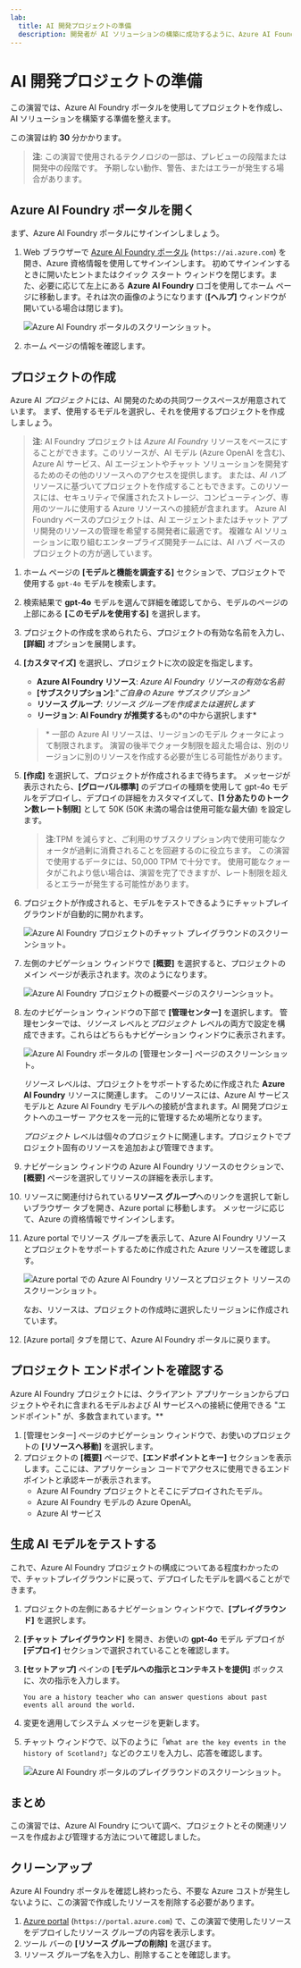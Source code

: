 ```yaml
---
lab:
  title: AI 開発プロジェクトの準備
  description: 開発者が AI ソリューションの構築に成功するように、Azure AI Foundry プロジェクトのクラウド リソースを整理する方法について説明します。
---
```


# AI 開発プロジェクトの準備

この演習では、Azure AI Foundry ポータルを使用してプロジェクトを作成し、AI ソリューションを構築する準備を整えます。

この演習は約 **30** 分かかります。

> **注**: この演習で使用されるテクノロジの一部は、プレビューの段階または開発中の段階です。 予期しない動作、警告、またはエラーが発生する場合があります。

## Azure AI Foundry ポータルを開く

まず、Azure AI Foundry ポータルにサインインしましょう。

1. Web ブラウザーで [Azure AI Foundry ポータル](https://ai.azure.com) (`https://ai.azure.com`) を開き、Azure 資格情報を使用してサインインします。 初めてサインインするときに開いたヒントまたはクイック スタート ウィンドウを閉じます。また、必要に応じて左上にある **Azure AI Foundry** ロゴを使用してホーム ページに移動します。それは次の画像のようになります (**[ヘルプ]** ウィンドウが開いている場合は閉じます)。

    ![Azure AI Foundry ポータルのスクリーンショット。](./media/ai-foundry-home.png)

1. ホーム ページの情報を確認します。

## プロジェクトの作成

Azure AI *プロジェクト*には、AI 開発のための共同ワークスペースが用意されています。 まず、使用するモデルを選択し、それを使用するプロジェクトを作成しましょう。

> **注**: AI Foundry プロジェクトは *Azure AI Foundry* リソースをベースにすることができます。このリソースが、AI モデル (Azure OpenAI を含む)、Azure AI サービス、AI エージェントやチャット ソリューションを開発するためのその他のリソースへのアクセスを提供します。 または、*AI ハブ* リソースに基づいてプロジェクトを作成することもできます。このリソースには、セキュリティで保護されたストレージ、コンピューティング、専用のツールに使用する Azure リソースへの接続が含まれます。 Azure AI Foundry ベースのプロジェクトは、AI エージェントまたはチャット アプリ開発のリソースの管理を希望する開発者に最適です。 複雑な AI ソリューションに取り組むエンタープライズ開発チームには、AI ハブ ベースのプロジェクトの方が適しています。

1. ホーム ページの **[モデルと機能を調査する]** セクションで、プロジェクトで使用する `gpt-4o` モデルを検索します。
1. 検索結果で **gpt-4o** モデルを選んで詳細を確認してから、モデルのページの上部にある **[このモデルを使用する]** を選択します。
1. プロジェクトの作成を求められたら、プロジェクトの有効な名前を入力し、**[詳細]** オプションを展開します。
1. **[カスタマイズ]** を選択し、プロジェクトに次の設定を指定します。
    - **Azure AI Foundry リソース**: *Azure AI Foundry リソースの有効な名前*
    - **[サブスクリプション]**:"*ご自身の Azure サブスクリプション*"
    - **リソース グループ**: *リソース グループを作成または選択します*
    - **リージョン**: **AI Foundry が推奨する**もの*の中から選択します\*

    > \* 一部の Azure AI リソースは、リージョンのモデル クォータによって制限されます。 演習の後半でクォータ制限を超えた場合は、別のリージョンに別のリソースを作成する必要が生じる可能性があります。

1. **[作成]** を選択して、プロジェクトが作成されるまで待ちます。 メッセージが表示されたら、**[グローバル標準]** のデプロイの種類を使用して gpt-4o モデルをデプロイし、デプロイの詳細をカスタマイズして、**[1 分あたりのトークン数レート制限]** として 50K (50K 未満の場合は使用可能な最大値) を設定します。

    > **注**:TPM を減らすと、ご利用のサブスクリプション内で使用可能なクォータが過剰に消費されることを回避するのに役立ちます。 この演習で使用するデータには、50,000 TPM で十分です。 使用可能なクォータがこれより低い場合は、演習を完了できますが、レート制限を超えるとエラーが発生する可能性があります。

1. プロジェクトが作成されると、モデルをテストできるようにチャットプレイグラウンドが自動的に開かれます。

    ![Azure AI Foundry プロジェクトのチャット プレイグラウンドのスクリーンショット。](./media/ai-foundry-chat-playground.png)

1. 左側のナビゲーション ウィンドウで **[概要]** を選択すると、プロジェクトのメイン ページが表示されます。次のようになります。

    ![Azure AI Foundry プロジェクトの概要ページのスクリーンショット。](./media/ai-foundry-project.png)

1. 左のナビゲーション ウィンドウの下部で **[管理センター]** を選択します。 管理センターでは、*リソース* レベルと*プロジェクト* レベルの両方で設定を構成できます。これらはどちらもナビゲーション ウィンドウに表示されます。

    ![Azure AI Foundry ポータルの [管理センター] ページのスクリーンショット。](./media/ai-foundry-management.png)

    *リソース* レベルは、プロジェクトをサポートするために作成された **Azure AI Foundry** リソースに関連します。 このリソースには、Azure AI サービス モデルと Azure AI Foundry モデルへの接続が含まれます。AI 開発プロジェクトへのユーザー アクセスを一元的に管理するため場所となります。

    *プロジェクト* レベルは個々のプロジェクトに関連します。プロジェクトでプロジェクト固有のリソースを追加および管理できます。

1. ナビゲーション ウィンドウの Azure AI Foundry リソースのセクションで、**[概要]** ページを選択してリソースの詳細を表示します。
1. リソースに関連付けられている**リソース グループ**へのリンクを選択して新しいブラウザー タブを開き、Azure portal に移動します。 メッセージに応じて、Azure の資格情報でサインインします。
1. Azure portal でリソース グループを表示して、Azure AI Foundry リソースとプロジェクトをサポートするために作成された Azure リソースを確認します。

    ![Azure portal での Azure AI Foundry リソースとプロジェクト リソースのスクリーンショット。](./media/azure-portal-resources.png)

    なお、リソースは、プロジェクトの作成時に選択したリージョンに作成されています。

1. [Azure portal] タブを閉じて、Azure AI Foundry ポータルに戻ります。

## プロジェクト エンドポイントを確認する

Azure AI Foundry プロジェクトには、クライアント アプリケーションからプロジェクトやそれに含まれるモデルおよび AI サービスへの接続に使用できる "エンドポイント" が、多数含まれています。**

1. [管理センター] ページのナビゲーション ウィンドウで、お使いのプロジェクトの **[リソースへ移動]** を選択します。
1. プロジェクトの **[概要]** ページで、**[エンドポイントとキー]** セクションを表示します。ここには、アプリケーション コードでアクセスに使用できるエンドポイントと承認キーが表示されます。
    - Azure AI Foundry プロジェクトとそこにデプロイされたモデル。
    - Azure AI Foundry モデルの Azure OpenAI。
    - Azure AI サービス

## 生成 AI モデルをテストする

これで、Azure AI Foundry プロジェクトの構成についてある程度わかったので、チャットプレイグラウンドに戻って、デプロイしたモデルを調べることができます。

1. プロジェクトの左側にあるナビゲーション ウィンドウで、**[プレイグラウンド]** を選択します。 
1. **[チャット プレイグラウンド]** を開き、お使いの **gpt-4o** モデル デプロイが **[デプロイ]** セクションで選択されていることを確認します。
1. **[セットアップ]** ペインの **[モデルへの指示とコンテキストを提供]** ボックスに、次の指示を入力します。

    ```
   You are a history teacher who can answer questions about past events all around the world.
    ```

1. 変更を適用してシステム メッセージを更新します。
1. チャット ウィンドウで、以下のように「`What are the key events in the history of Scotland?`」などのクエリを入力し、応答を確認します。

    ![Azure AI Foundry ポータルのプレイグラウンドのスクリーンショット。](./media/ai-foundry-playground.png)

## まとめ

この演習では、Azure AI Foundry について調べ、プロジェクトとその関連リソースを作成および管理する方法について確認しました。

## クリーンアップ

Azure AI Foundry ポータルを確認し終わったら、不要な Azure コストが発生しないように、この演習で作成したリソースを削除する必要があります。

1. [Azure portal](https://portal.azure.com) (`https://portal.azure.com`) で、この演習で使用したリソースをデプロイしたリソース グループの内容を表示します。
1. ツール バーの **[リソース グループの削除]** を選びます。
1. リソース グループ名を入力し、削除することを確認します。
